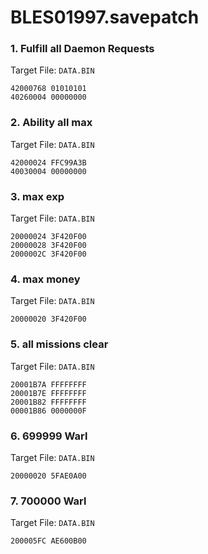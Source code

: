 # BLES01997.savepatch

### 1. Fulfill all Daemon Requests

Target File: `DATA.BIN`

```
42000768 01010101
40260004 00000000
```

### 2. Ability all max

Target File: `DATA.BIN`

```
42000024 FFC99A3B
40030004 00000000
```

### 3. max exp

Target File: `DATA.BIN`

```
20000024 3F420F00
20000028 3F420F00
2000002C 3F420F00
```

### 4. max money

Target File: `DATA.BIN`

```
20000020 3F420F00
```

### 5. all missions clear

Target File: `DATA.BIN`

```
20001B7A FFFFFFFF
20001B7E FFFFFFFF
20001B82 FFFFFFFF
00001B86 0000000F
```

### 6. 699999 Warl

Target File: `DATA.BIN`

```
20000020 5FAE0A00
```

### 7. 700000 Warl

Target File: `DATA.BIN`

```
200005FC AE600B00
```

